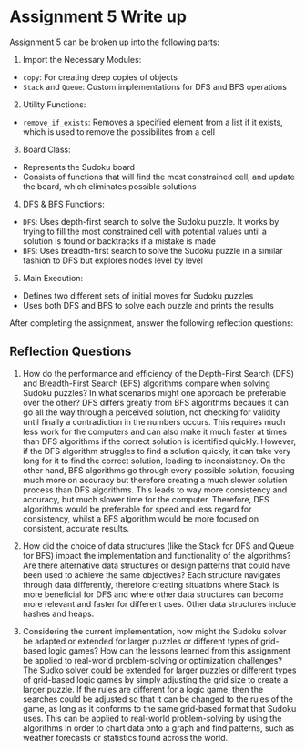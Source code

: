 # Assignment 5 Write up

Assignment 5 can be broken up into the following parts:
1. Import the Necessary Modules:
- `copy`: For creating deep copies of objects
- `Stack` and `Queue`: Custom implementations for DFS and BFS operations
2. Utility Functions: 
- `remove_if_exists`: Removes a specified element from a list if it exists, which is used to remove the possibilites from a cell
3. Board Class:
- Represents the Sudoku board
- Consists of functions that will find the most constrained cell, and update the board, which eliminates possible solutions
4. DFS & BFS Functions:
- `DFS`: Uses depth-first search to solve the Sudoku puzzle. It works by trying to fill the most constrained cell with potential values until a solution is found or backtracks if a mistake is made
- `BFS`: Uses breadth-first search to solve the Sudoku puzzle in a similar fashion to DFS but explores nodes level by level
5. Main Execution:
- Defines two different sets of initial moves for Sudoku puzzles
- Uses both DFS and BFS to solve each puzzle and prints the results


After completing the assignment, answer the following reflection questions:

## Reflection Questions

1. How do the performance and efficiency of the Depth-First Search (DFS) and Breadth-First Search (BFS) algorithms compare when solving Sudoku puzzles? In what scenarios might one approach be preferable over the other?
DFS differs greatly from BFS algorithms becaues it can go all the way through a perceived solution, not checking for validity until finally a contradiction in the numbers occurs. This requires much less work for the computers and can also make it much faster at times than DFS algorithms if the correct solution is identified quickly. However, if the DFS algorithm struggles to find a solution quickly, it can take very long for it to find the correct solution, leading to inconsistency. On the other hand, BFS algorithms go through every possible solution, focusing much more on accuracy but therefore creating a much slower solution process than DFS algorithms. This leads to way more consistency and accuracy, but much slower time for the computer. Therefore, DFS algorithms would be preferable for speed and less regard for consistency, whilst a BFS algorithm would be more focused on consistent, accurate results.


2. How did the choice of data structures (like the Stack for DFS and Queue for BFS) impact the implementation and functionality of the algorithms? Are there alternative data structures or design patterns that could have been used to achieve the same objectives?
Each structure navigates through data differently, therefore creating situations where Stack is more beneficial for DFS and where other data structures can become more relevant and faster for different uses. Other data structures include hashes and heaps.


3. Considering the current implementation, how might the Sudoku solver be adapted or extended for larger puzzles or different types of grid-based logic games? How can the lessons learned from this assignment be applied to real-world problem-solving or optimization challenges?
The Sudko solver could be extended for larger puzzles or different types of grid-based logic games by simply adjusting the grid size to create a larger puzzle. If the rules are different for a logic game, then the searches could be adjusted so that it can be changed to the rules of the game, as long as it conforms to the same grid-based format that Sudoku uses. This can be applied to real-world problem-solving by using the algorithms in order to chart data onto a graph and find patterns, such as weather forecasts or statistics found across the world. 